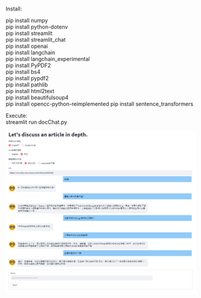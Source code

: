 Install:

pip install numpy  
pip install python-dotenv  
pip install streamlit  
pip install streamlit_chat  
pip install openai  
pip install langchain  
pip install langchain_experimental  
pip install PyPDF2  
pip install bs4  
pip install pypdf2  
pip install pathlib  
pip install html2text  
pip install beautifulsoup4  
pip install opencc-python-reimplemented
pip install sentence_transformers  

Execute:  
streamlit run docChat.py

![image](https://github.com/ch-tseng/GPT_Applications/blob/main/document_chat/doc.jpg?raw=true)
